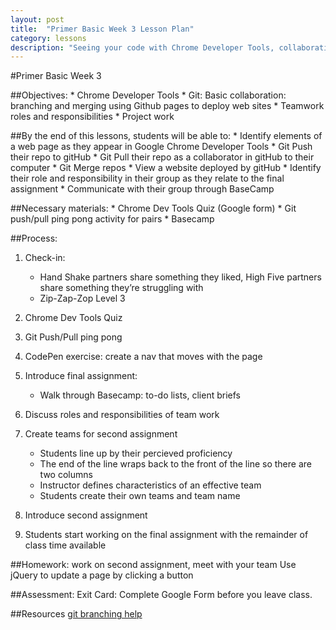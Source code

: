 ```yaml
---
layout: post
title:  "Primer Basic Week 3 Lesson Plan"
category: lessons
description: "Seeing your code with Chrome Developer Tools, collaborating with git, and starting the final project."
---
```

#Primer Basic Week 3

##Objectives:
	*	Chrome Developer Tools
	*	Git: Basic collaboration: branching and merging using Github pages to deploy web sites
	*	Teamwork roles and responsibilities
	*	Project work

##By the end of this lessons, students will be able to:
	*	Identify elements of a web page as they appear in Google Chrome Developer Tools
	*	Git Push their repo to gitHub
	*	Git Pull their repo as a collaborator in gitHub to their computer
	*	Git Merge repos
	*	View a website deployed by gitHub
	*	Identify their role and responsibility in their group as they relate to the final assignment
	*	Communicate with their group through BaseCamp


##Necessary materials:
	*	Chrome Dev Tools Quiz (Google form)
	*	Git push/pull ping pong activity for pairs
	*	Basecamp

##Process:
1.	Check-in:
	*	Hand Shake partners share something they liked, High Five partners share something they’re struggling with
	*	Zip-Zap-Zop Level 3

2.	Chrome Dev Tools Quiz
3.	Git Push/Pull ping pong
4.  CodePen exercise: create a nav that moves with the page
5.	Introduce final assignment:
	*	Walk through Basecamp: to-do lists, client briefs
6.	Discuss roles and responsibilities of team work
7.	Create teams for second assignment
	*	Students line up by their percieved proficiency
	*	The end of the line wraps back to the front of the line so there are two columns
	*	Instructor defines characteristics of an effective team
	*   Students create their own teams and team name
8.	Introduce second assignment
9.	Students start working on the final assignment with the remainder of class time available

##Homework:
    work on second assignment, meet with your team
    Use jQuery to update a page by clicking a button

##Assessment:
	Exit Card: Complete Google Form before you leave class.

##Resources
	[git branching help](http://git-scm.com/book/en/v2/Git-Branching-Branches-in-a-Nutshell) 

